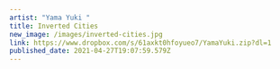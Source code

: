 ```yaml
---
artist: "Yama Yuki "
title: Inverted Cities
new_image: /images/inverted-cities.jpg
link: https://www.dropbox.com/s/61axkt0hfoyueo7/YamaYuki.zip?dl=1
published_date: 2021-04-27T19:07:59.579Z
---
```

